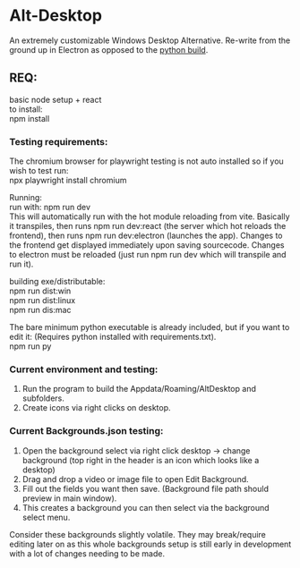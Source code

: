 # Alt-Desktop

An extremely customizable Windows Desktop Alternative. Re-write from the ground up in Electron as opposed to the [python build](https://github.com/gillsB/Alternative-Desktop-Python).

## REQ:

basic node setup + react  
to install:  
npm install

### Testing requirements:

The chromium browser for playwright testing is not auto installed so if you wish to test run:  
npx playwright install chromium

Running:  
run with: npm run dev  
This will automatically run with the hot module reloading from vite. Basically it transpiles, then runs npm run dev:react (the server which hot reloads the frontend), then runs npm run dev:electron (launches the app). Changes to the frontend get displayed immediately upon saving sourcecode. Changes to electron must be reloaded (just run npm run dev which will transpile and run it).

building exe/distributable:  
npm run dist:win  
npm run dist:linux  
npm run dis:mac

The bare minimum python executable is already included, but if you want to edit it: (Requires python installed with requirements.txt).  
npm run py

### Current environment and testing:

1. Run the program to build the Appdata/Roaming/AltDesktop and subfolders.
2. Create icons via right clicks on desktop.

### Current Backgrounds.json testing:

1. Open the background select via right click desktop -> change background (top right in the header is an icon which looks like a desktop)
2. Drag and drop a video or image file to open Edit Background.
3. Fill out the fields you want then save. (Background file path should preview in main window).
4. This creates a background you can then select via the background select menu.

Consider these backgrounds slightly volatile. They may break/require editing later on as this whole backgrounds setup is still early in development with a lot of changes needing to be made.
